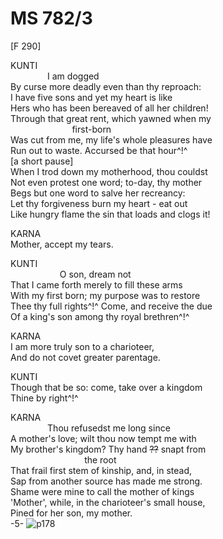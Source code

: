 # MS 782/3

[F 290]

KUNTI \
&nbsp;&nbsp;&nbsp;&nbsp;&nbsp;&nbsp;&nbsp;&nbsp;&nbsp;&nbsp;&nbsp;&nbsp;&nbsp;&nbsp;&nbsp;I am dogged \
By curse more deadly even than thy reproach: \
I have five sons and yet my heart is like \
Hers who has been bereaved of all her children! \
Through that great rent, which yawned when my \
&nbsp;&nbsp;&nbsp;&nbsp;&nbsp;&nbsp;&nbsp;&nbsp;&nbsp;&nbsp;&nbsp;&nbsp;&nbsp;&nbsp;&nbsp;&nbsp;&nbsp;&nbsp;&nbsp;&nbsp;&nbsp;&nbsp;&nbsp;&nbsp;&nbsp;first-born \
Was cut from me, my life's whole pleasures have \
Run out to waste. Accursed be that hour^!^ \
[a short pause] \
When I trod down my motherhood, thou couldst \
Not even protest one word; to-day, thy mother \
Begs but one word to salve her recreancy: \
Let thy forgiveness burn my heart - eat out \
Like hungry  flame the sin that loads and clogs it! 

KARNA \
Mother, accept my tears. 

KUNTI \
&nbsp;&nbsp;&nbsp;&nbsp;&nbsp;&nbsp;&nbsp;&nbsp;&nbsp;&nbsp;&nbsp;&nbsp;&nbsp;&nbsp;&nbsp;&nbsp;&nbsp;&nbsp;&nbsp;&nbsp;O son, dream not \
That I came forth merely to fill these arms \
With my first born; my purpose was to restore \
Thee thy full rights^!^ Come, and receive the due \
Of a king's son among thy royal brethren^!^ 

KARNA \
I am more truly son to a charioteer, \
And do not covet greater parentage. 

KUNTI \
Though that be so: come, take over a kingdom \
Thine by right^!^ 

KARNA \
&nbsp;&nbsp;&nbsp;&nbsp;&nbsp;&nbsp;&nbsp;&nbsp;&nbsp;&nbsp;&nbsp;&nbsp;&nbsp;&nbsp;&nbsp;Thou refusedst me long since \
A mother's love; wilt thou now tempt me with \
My brother's kingdom? Thy hand ~~??~~ snapt from \
&nbsp;&nbsp;&nbsp;&nbsp;&nbsp;&nbsp;&nbsp;&nbsp;&nbsp;&nbsp;&nbsp;&nbsp;&nbsp;&nbsp;&nbsp;&nbsp;&nbsp;&nbsp;&nbsp;&nbsp;&nbsp;&nbsp;&nbsp;&nbsp;&nbsp;&nbsp;&nbsp;&nbsp;&nbsp;&nbsp;the root \
That frail first stem of kinship, and, in stead, \
Sap from another source has made me strong. \
Shame were mine to call the mother of kings \
'Mother', while, in the charioteer's small house, \
Pined for her son, my mother. \
-5-
![p178](MS782_3-178.jpg)
